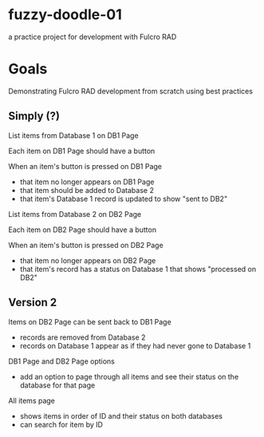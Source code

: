 # fuzzy-doodle-01
a practice project for development with Fulcro RAD

# Goals
Demonstrating Fulcro RAD development from scratch using best practices 

## Simply (?)
List items from Database 1 on DB1 Page

Each item on DB1 Page should have a button

When an item's button is pressed on DB1 Page
- that item no longer appears on DB1 Page
- that item should be added to Database 2
- that item's Database 1 record is updated to show "sent to DB2"

List items from Database 2 on DB2 Page

Each item on DB2 Page should have a button

When an item's button is pressed on DB2 Page
- that item no longer appears on DB2 Page
- that item's record has a status on Database 1 that shows "processed on DB2"

## Version 2
Items on DB2 Page can be sent back to DB1 Page
- records are removed from Database 2
- records on Database 1 appear as if they had never gone to Database 1

DB1 Page and DB2 Page options
- add an option to page through all items and see their status on the database for that page

All items page 
- shows items in order of ID and their status on both databases
- can search for item by ID
